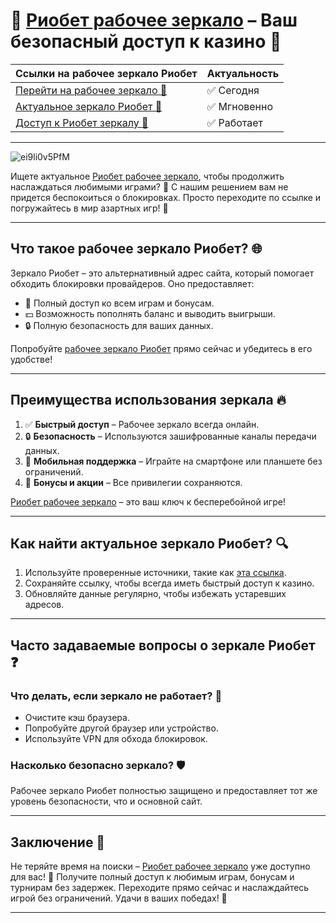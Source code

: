 # 🔗 [Риобет рабочее зеркало](https://brandplay.link/dtx89f2L) – Ваш безопасный доступ к казино 🎰

| **Ссылки на рабочее зеркало Риобет** | **Актуальность** |  
|-------------------------------------|-------------------|  
| [Перейти на рабочее зеркало 🔗](https://brandplay.link/dtx89f2L) | ✅ Сегодня |  
| [Актуальное зеркало Риобет 🌟](https://brandplay.link/dtx89f2L) | ✅ Мгновенно |  
| [Доступ к Риобет зеркалу 💎](https://brandplay.link/dtx89f2L) | ✅ Работает |  

---
![ei9li0v5PfM](https://github.com/user-attachments/assets/5641a361-7f6e-472b-824e-475d74e86a86)

Ищете актуальное [Риобет рабочее зеркало](https://brandplay.link/dtx89f2L), чтобы продолжить наслаждаться любимыми играми? 🚀 С нашим решением вам не придется беспокоиться о блокировках. Просто переходите по ссылке и погружайтесь в мир азартных игр! 🎲  

---

## Что такое рабочее зеркало Риобет? 🌐  

Зеркало Риобет – это альтернативный адрес сайта, который помогает обходить блокировки провайдеров. Оно предоставляет:  
- 🎰 Полный доступ ко всем играм и бонусам.  
- 💵 Возможность пополнять баланс и выводить выигрыши.  
- 🔒 Полную безопасность для ваших данных.  

Попробуйте [рабочее зеркало Риобет](https://brandplay.link/dtx89f2L) прямо сейчас и убедитесь в его удобстве!  

---

## Преимущества использования зеркала 🔥  

1. ✅ **Быстрый доступ** – Рабочее зеркало всегда онлайн.  
2. 🔒 **Безопасность** – Используются зашифрованные каналы передачи данных.  
3. 📱 **Мобильная поддержка** – Играйте на смартфоне или планшете без ограничений.  
4. 🎁 **Бонусы и акции** – Все привилегии сохраняются.  

[Риобет рабочее зеркало](https://brandplay.link/dtx89f2L) – это ваш ключ к бесперебойной игре!  

---

## Как найти актуальное зеркало Риобет? 🔍  

1. Используйте проверенные источники, такие как [эта ссылка](https://brandplay.link/dtx89f2L).  
2. Сохраняйте ссылку, чтобы всегда иметь быстрый доступ к казино.  
3. Обновляйте данные регулярно, чтобы избежать устаревших адресов.  

---

## Часто задаваемые вопросы о зеркале Риобет ❓  

### Что делать, если зеркало не работает? 🚨  
- Очистите кэш браузера.  
- Попробуйте другой браузер или устройство.  
- Используйте VPN для обхода блокировок.  

### Насколько безопасно зеркало? 🛡️  
Рабочее зеркало Риобет полностью защищено и предоставляет тот же уровень безопасности, что и основной сайт.  

---

## Заключение 💎  

Не теряйте время на поиски – [Риобет рабочее зеркало](https://brandplay.link/dtx89f2L) уже доступно для вас! 🎰 Получите полный доступ к любимым играм, бонусам и турнирам без задержек. Переходите прямо сейчас и наслаждайтесь игрой без ограничений. Удачи в ваших победах! 🎉  

---

